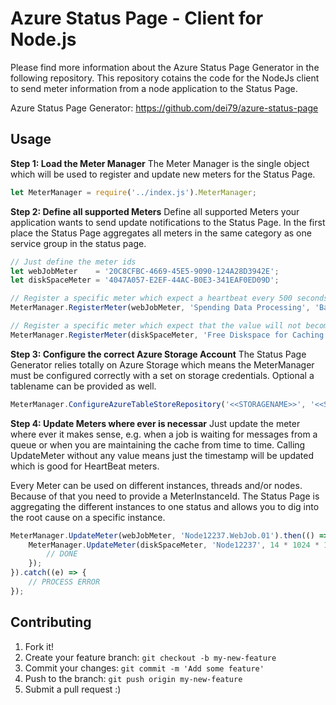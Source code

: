 # Azure Status Page - Client for Node.js

Please find more information about the Azure Status Page Generator in the following repository. This 
repository cotains the code for the NodeJs client to send meter information from a node application to the Status Page. 

Azure Status Page Generator: https://github.com/dei79/azure-status-page

## Usage

**Step 1: Load the Meter Manager**
The Meter Manager is the single object which will be used to register and update new meters for the Status Page.

```js
let MeterManager = require('../index.js').MeterManager;
```

**Step 2: Define all supported Meters**
Define all supported Meters your application wants to send update notifications to the Status Page. In the 
first place the Status Page aggregates all meters in the same category as one service group in the status page.

```js
// Just define the meter ids
let webJobMeter    = '20C8CFBC-4669-45E5-9090-124A28D3942E';
let diskSpaceMeter = '4047A057-E2EF-44AC-B0E3-341EAF0ED09D';

// Register a specific meter which expect a heartbeat every 500 seconds, good to observe continous background worker listening on a queue
MeterManager.RegisterMeter(webJobMeter, 'Spending Data Processing', 'Background Processing', MeterManager.MeterTypes.Heartbeat, 500);

// Register a specific meter which expect that the value will not become less then the specific min value, good for observing diskspace or something like that
MeterManager.RegisterMeter(diskSpaceMeter, 'Free Diskspace for Caching', 'Caching', MeterManager.MeterTypes.MinValue, 10 * 1024 * 1024 * 1024);
```

**Step 3: Configure the correct Azure Storage Account**
The Status Page Generator relies totally on Azure Storage which means the MeterManager must be configured correctly with a 
set on storage credentials. Optional a tablename can be provided as well.

```js
MeterManager.ConfigureAzureTableStoreRepository('<<STORAGENAME>>', '<<STORAGESECRET>>');
```
**Step 4: Update Meters where ever is necessar**
Just update the meter where ever it makes sense, e.g. when a job is waiting for messages from a queue or when you are maintaining 
the cache from time to time. Calling UpdateMeter without any value means just the timestamp will be updated which is good for 
HeartBeat meters.

Every Meter can be used on different instances, threads and/or nodes. Because of that you need to provide a MeterInstanceId. The 
Status Page is aggregating the different instances to one status and allows you to dig into the root cause on a specific instance. 

```js
MeterManager.UpdateMeter(webJobMeter, 'Node12237.WebJob.01').then(() => {
    MeterManager.UpdateMeter(diskSpaceMeter, 'Node12237', 14 * 1024 * 1024 * 1024).then(() => {
        // DONE
    });
}).catch((e) => {
    // PROCESS ERROR 
});
```

## Contributing

1. Fork it!
2. Create your feature branch: `git checkout -b my-new-feature`
3. Commit your changes: `git commit -m 'Add some feature'`
4. Push to the branch: `git push origin my-new-feature`
5. Submit a pull request :)
